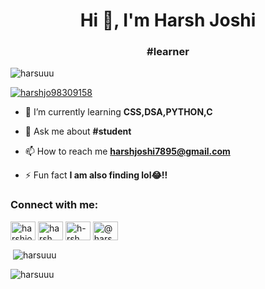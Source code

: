 <h1 align="center">Hi 👋, I'm Harsh Joshi</h1>
<h3 align="center">#learner</h3>

<p align="left"> <img src="https://komarev.com/ghpvc/?username=harsuuu&label=Profile%20views&color=0e75b6&style=flat" alt="harsuuu" /> </p>

<p align="left"> <a href="https://twitter.com/harshjo98309158" target="blank"><img src="https://img.shields.io/twitter/follow/harshjo98309158?logo=twitter&style=for-the-badge" alt="harshjo98309158" /></a> </p>

- 🌱 I’m currently learning **CSS,DSA,PYTHON,C**

- 💬 Ask me about **#student**

- 📫 How to reach me **harshjoshi7895@gmail.com**

- ⚡ Fun fact **I am also finding lol😂!!**

<h3 align="left">Connect with me:</h3>
<p align="left">
<a href="https://twitter.com/harshjo98309158" target="blank"><img align="center" src="https://raw.githubusercontent.com/rahuldkjain/github-profile-readme-generator/master/src/images/icons/Social/twitter.svg" alt="harshjo98309158" height="30" width="40" /></a>
<a href="https://linkedin.com/in/harsh joshi" target="blank"><img align="center" src="https://raw.githubusercontent.com/rahuldkjain/github-profile-readme-generator/master/src/images/icons/Social/linked-in-alt.svg" alt="harsh joshi" height="30" width="40" /></a>
<a href="https://fb.com/h-rsh joshi" target="blank"><img align="center" src="https://raw.githubusercontent.com/rahuldkjain/github-profile-readme-generator/master/src/images/icons/Social/facebook.svg" alt="h-rsh joshi" height="30" width="40" /></a>
<a href="https://instagram.com/@harshuuu._._._" target="blank"><img align="center" src="https://raw.githubusercontent.com/rahuldkjain/github-profile-readme-generator/master/src/images/icons/Social/instagram.svg" alt="@harshuuu._._._" height="30" width="40" /></a>
</p>

<p>&nbsp;<img align="center" src="https://github-readme-stats.vercel.app/api?username=harsuuu&show_icons=true&locale=en" alt="harsuuu" /></p>

<p><img align="center" src="https://github-readme-streak-stats.herokuapp.com/?user=harsuuu&" alt="harsuuu" /></p>
